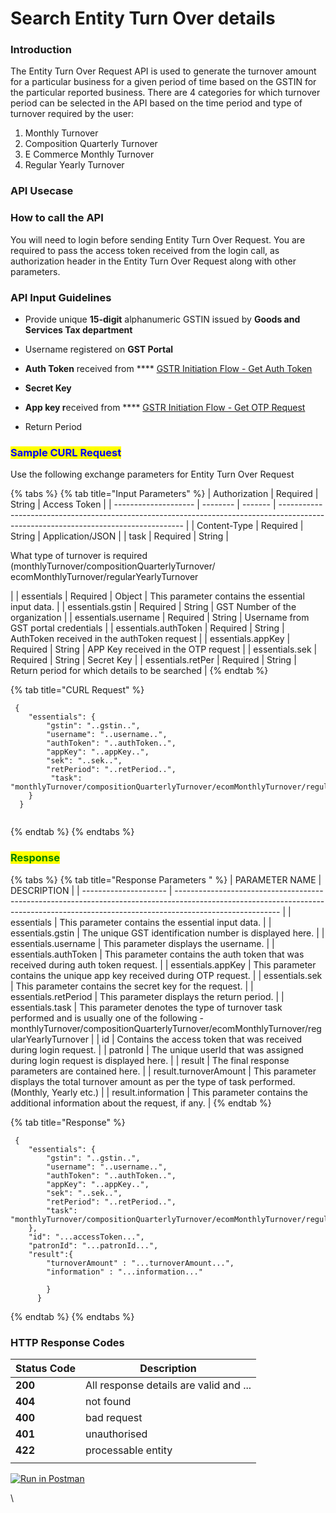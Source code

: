 # Search Entity Turn Over details

### Introduction

The Entity Turn Over Request API is used to generate the turnover amount for a particular business for a given period of time based on the GSTIN for the particular reported business. There are 4 categories for which turnover period can be selected in the API based on the time period and type of turnover required by the user:

1. Monthly Turnover
2. Composition Quarterly Turnover
3. E Commerce Monthly Turnover
4. Regular Yearly Turnover

### API Usecase



### How to call the API

You will need to login before sending Entity Turn Over Request. You are required to pass the access token received from the login call, as authorization header in the Entity Turn Over Request along with other parameters.

### API Input Guidelines

* Provide unique **15-digit** alphanumeric GSTIN issued by **Goods and Services Tax department**
* Username registered on **GST Portal**
* **Auth Token** received from **** [GSTR Initiation Flow - Get Auth Token](../gstr-initiation-flow-get-auth-token.md)
* **Secret Key**
* **App key r**eceived from **** [GSTR Initiation Flow - Get OTP Request](../gstr-initiation-flow-get-otp-request.md)
*   Return Period

    <mark style="color:blue;"></mark>

### <mark style="color:blue;">Sample CURL Request</mark>

Use the following exchange parameters for Entity Turn Over Request

{% tabs %}
{% tab title="Input Parameters" %}
| Authorization        | Required | String  | Access Token                                                                                                                         |
| -------------------- | -------- | ------- | ------------------------------------------------------------------------------------------------------------------------------------ |
| Content-Type         | Required | String  | Application/JSON                                                                                                                     |
| task                 | Required | String  | <p>What type of turnover is required (monthlyTurnover/compositionQuarterlyTurnover/<br>ecomMonthlyTurnover/regularYearlyTurnover</p> |
| essentials           | Required | Object  | This parameter contains the essential input data.                                                                                    |
| essentials.gstin     | Required | String  | GST Number of the organization                                                                                                       |
| essentials.username  | Required | String  | Username from GST portal credentials                                                                                                 |
| essentials.authToken | Required | String  | AuthToken received in the authToken request                                                                                          |
| essentials.appKey    | Required | String  | APP Key received in the OTP request                                                                                                  |
| essentials.sek       | Required | String  | Secret Key                                                                                                                           |
| essentials.retPer    | Required | String  | Return period for which details to be searched                                                                                       |
{% endtab %}

{% tab title="CURL Request" %}
```
 {
    "essentials": {
        "gstin": "..gstin..",
        "username": "..username..",
        "authToken": "..authToken..",
        "appKey": "..appKey..",
        "sek": "..sek..",
        "retPeriod": "..retPeriod..",
         "task": "monthlyTurnover/compositionQuarterlyTurnover/ecomMonthlyTurnover/regularYearlyTurnover"
    }
  }
  
```
{% endtab %}
{% endtabs %}

### <mark style="color:green;">**Response**</mark>

{% tabs %}
{% tab title="Response Parameters " %}
| PARAMETER NAME        | DESCRIPTION                                                                                                                                                                            |
| --------------------- | -------------------------------------------------------------------------------------------------------------------------------------------------------------------------------------- |
| essentials            | This parameter contains the essential input data.                                                                                                                                      |
| essentials.gstin      | The unique GST identification number is displayed here.                                                                                                                                |
| essentials.username   | This parameter displays the username.                                                                                                                                                  |
| essentials.authToken  | This parameter contains the auth token that was received during auth token request.                                                                                                    |
| essentials.appKey     | This parameter contains the unique app key received during OTP request.                                                                                                                |
| essentials.sek        | This parameter contains the secret key for the request.                                                                                                                                |
| essentials.retPeriod  | This parameter displays the return period.                                                                                                                                             |
| essentials.task       | This parameter denotes the type of turnover task performed and is usually one of the following -monthlyTurnover/compositionQuarterlyTurnover/ecomMonthlyTurnover/regularYearlyTurnover |
| id                    | Contains the access token that was received during login request.                                                                                                                      |
| patronId              | The unique userId that was assigned during login request is displayed here.                                                                                                            |
| result                | The final response parameters are contained here.                                                                                                                                      |
| result.turnoverAmount | This parameter displays the total turnover amount as per the type of task performed. (Monthly, Yearly etc.)                                                                            |
| result.information    | This parameter contains the additional information about the request, if any.                                                                                                          |
{% endtab %}

{% tab title="Response" %}
```
 {
    "essentials": {
        "gstin": "..gstin..",
        "username": "..username..",
        "authToken": "..authToken..",
        "appKey": "..appKey..",
        "sek": "..sek..",
        "retPeriod": "..retPeriod..",
        "task": "monthlyTurnover/compositionQuarterlyTurnover/ecomMonthlyTurnover/regularYearlyTurnover"
    },
    "id": "...accessToken...",
    "patronId": "...patronId...",
    "result":{
        "turnoverAmount" : "...turnoverAmount...",
        "information" : "...information..."

        }
      }
```
{% endtab %}
{% endtabs %}

### **HTTP Response Codes**

| Status Code | Description                            |
| ----------- | -------------------------------------- |
| **200**     | All response details are valid and ... |
| **404**     | not found                              |
| **400**     | bad request                            |
| **401**     | unauthorised                           |
| **422**     | processable entity                     |
|             |                                        |



&#x20;[![Run in Postman](https://run.pstmn.io/button.svg)](https://www.getpostman.com/collections/636a3f8aeffe93cc5889)

\
